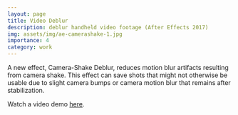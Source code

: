 ```yaml
---
layout: page
title: Video Deblur
description: deblur handheld video footage (After Effects 2017)
img: assets/img/ae-camerashake-1.jpg
importance: 4
category: work
---
```


A new effect, Camera-Shake Deblur, reduces motion blur artifacts resulting from camera shake.
This effect can save shots that might not otherwise be usable due to slight camera bumps or
camera motion blur that remains after stabilization.

Watch a video demo [here](https://www.youtube.com/watch?v=IlcLa5JeTrE). 
